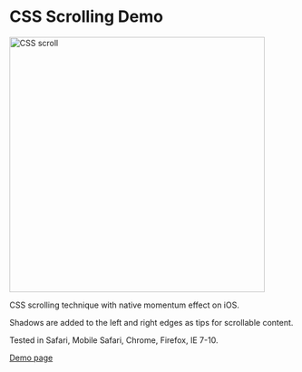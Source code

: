 # CSS Scrolling Demo

<img src='https://raw.github.com/evgenyneu/css_scroll/master/css_scroll.png' width='450' alt='CSS scroll'>

CSS scrolling technique with native momentum effect on iOS.

Shadows are added to the left and right edges as tips for scrollable content.

Tested in Safari, Mobile Safari, Chrome, Firefox, IE 7-10.

[Demo page](http://jsbin.com/ejapig/5)


